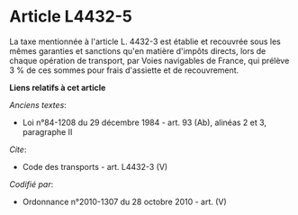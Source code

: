 # Article L4432-5

La taxe mentionnée à l'article L. 4432-3 est établie et recouvrée sous les mêmes garanties et sanctions qu'en matière
d'impôts directs, lors de chaque opération de transport, par Voies navigables de France, qui prélève 3 % de ces sommes pour
frais d'assiette et de recouvrement.

**Liens relatifs à cet article**

_Anciens textes_:

  - Loi n°84-1208 du 29 décembre 1984 - art. 93 (Ab), alinéas 2 et 3, paragraphe II

_Cite_:

  - Code des transports - art. L4432-3 (V)

_Codifié par_:

  - Ordonnance n°2010-1307 du 28 octobre 2010 - art. (V)
